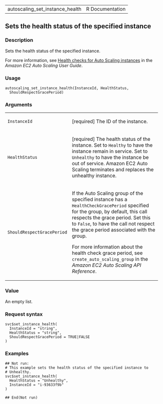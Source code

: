 <table style="width: 100%;">
<tbody>
<tr class="odd">
<td>autoscaling_set_instance_health</td>
<td style="text-align: right;">R Documentation</td>
</tr>
</tbody>
</table>

## Sets the health status of the specified instance

### Description

Sets the health status of the specified instance.

For more information, see [Health checks for Auto Scaling
instances](https://docs.aws.amazon.com/autoscaling/ec2/userguide/ec2-auto-scaling-health-checks.html)
in the *Amazon EC2 Auto Scaling User Guide*.

### Usage

    autoscaling_set_instance_health(InstanceId, HealthStatus,
      ShouldRespectGracePeriod)

### Arguments

<table>
<colgroup>
<col style="width: 35%" />
<col style="width: 65%" />
</colgroup>
<tbody>
<tr class="odd">
<td><code
id="autoscaling_set_instance_health_:_InstanceId">InstanceId</code></td>
<td><p>[required] The ID of the instance.</p></td>
</tr>
<tr class="even">
<td><code
id="autoscaling_set_instance_health_:_HealthStatus">HealthStatus</code></td>
<td><p>[required] The health status of the instance. Set to
<code>Healthy</code> to have the instance remain in service. Set to
<code>Unhealthy</code> to have the instance be out of service. Amazon
EC2 Auto Scaling terminates and replaces the unhealthy
instance.</p></td>
</tr>
<tr class="odd">
<td><code
id="autoscaling_set_instance_health_:_ShouldRespectGracePeriod">ShouldRespectGracePeriod</code></td>
<td><p>If the Auto Scaling group of the specified instance has a
<code>HealthCheckGracePeriod</code> specified for the group, by default,
this call respects the grace period. Set this to <code>False</code>, to
have the call not respect the grace period associated with the
group.</p>
<p>For more information about the health check grace period, see
<code>create_auto_scaling_group</code> in the <em>Amazon EC2 Auto
Scaling API Reference</em>.</p></td>
</tr>
</tbody>
</table>

### Value

An empty list.

### Request syntax

    svc$set_instance_health(
      InstanceId = "string",
      HealthStatus = "string",
      ShouldRespectGracePeriod = TRUE|FALSE
    )

### Examples

    ## Not run: 
    # This example sets the health status of the specified instance to
    # Unhealthy.
    svc$set_instance_health(
      HealthStatus = "Unhealthy",
      InstanceId = "i-93633f9b"
    )

    ## End(Not run)
